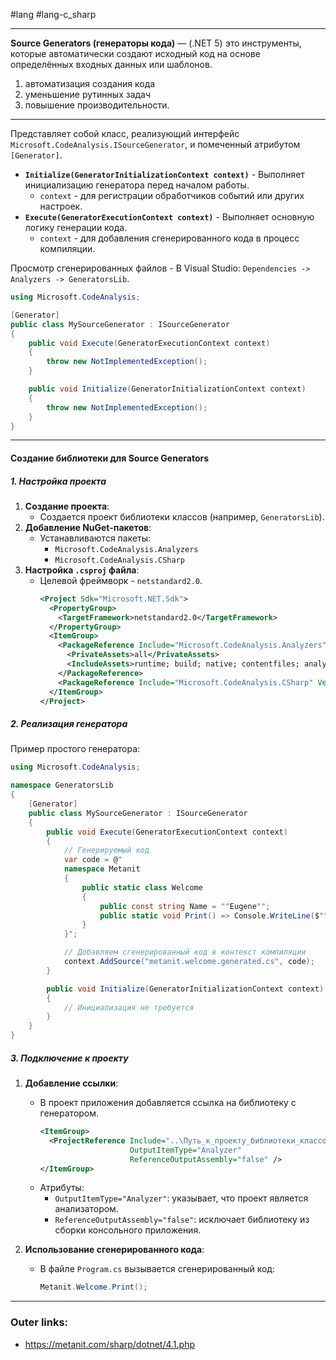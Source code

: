 #lang #lang-c_sharp

---
**Source Generators (генераторы кода)** — (.NET 5) это инструменты, которые автоматически создают исходный код на основе определённых входных данных или шаблонов. 
1. автоматизация создания кода
2. уменьшение рутинных задач
3. повышение производительности.


---
Представляет собой класс, реализующий интерфейс `Microsoft.CodeAnalysis.ISourceGenerator`, и помеченный атрибутом `[Generator]`.

- **`Initialize(GeneratorInitializationContext context)`** - Выполняет инициализацию генератора перед началом работы.
  - `context` - для регистрации обработчиков событий или других настроек.
- **`Execute(GeneratorExecutionContext context)`** - Выполняет основную логику генерации кода.
  - `context` - для добавления сгенерированного кода в процесс компиляции.

Просмотр сгенерированных файлов - В Visual Studio: `Dependencies -> Analyzers -> GeneratorsLib`.

```csharp
using Microsoft.CodeAnalysis;

[Generator]
public class MySourceGenerator : ISourceGenerator
{
    public void Execute(GeneratorExecutionContext context)
    {
        throw new NotImplementedException();
    }

    public void Initialize(GeneratorInitializationContext context)
    {
        throw new NotImplementedException();
    }
}
```

---
#### Создание библиотеки для Source Generators

##### **1. Настройка проекта**
1. **Создание проекта**:
   - Создается проект библиотеки классов (например, `GeneratorsLib`).
2. **Добавление NuGet-пакетов**:
   - Устанавливаются пакеты:
     - `Microsoft.CodeAnalysis.Analyzers`
     - `Microsoft.CodeAnalysis.CSharp`
3. **Настройка `.csproj` файла**:
   - Целевой фреймворк - `netstandard2.0`.
     ```xml
     <Project Sdk="Microsoft.NET.Sdk">
       <PropertyGroup>
         <TargetFramework>netstandard2.0</TargetFramework>
       </PropertyGroup>
       <ItemGroup>
         <PackageReference Include="Microsoft.CodeAnalysis.Analyzers" Version="3.3.3">
           <PrivateAssets>all</PrivateAssets>
           <IncludeAssets>runtime; build; native; contentfiles; analyzers; buildtransitive</IncludeAssets>
         </PackageReference>
         <PackageReference Include="Microsoft.CodeAnalysis.CSharp" Version="4.4.0" />
       </ItemGroup>
     </Project>
     ```

##### **2. Реализация генератора**
Пример простого генератора:
```csharp
using Microsoft.CodeAnalysis;

namespace GeneratorsLib
{
    [Generator]
    public class MySourceGenerator : ISourceGenerator
    {
        public void Execute(GeneratorExecutionContext context)
        {
            // Генерируемый код
            var code = @"
            namespace Metanit
            {
                public static class Welcome 
                {
                    public const string Name = ""Eugene"";
                    public static void Print() => Console.WriteLine($""Hello {Name}!"");
                }
            }";

            // Добавляем сгенерированный код в контекст компиляции
            context.AddSource("metanit.welcome.generated.cs", code);
        }

        public void Initialize(GeneratorInitializationContext context)
        {
            // Инициализация не требуется
        }
    }
}
```

##### **3. Подключение к проекту**
1. **Добавление ссылки**:
   - В проект приложения добавляется ссылка на библиотеку с генератором.
     ```xml
     <ItemGroup>
       <ProjectReference Include="..\Путь_к_проекту_библиотеки_классов\GeneratorsLib.csproj"
                         OutputItemType="Analyzer" 
                         ReferenceOutputAssembly="false" />
     </ItemGroup>
     ```
   - Атрибуты:
     - `OutputItemType="Analyzer"`: указывает, что проект является анализатором.
     - `ReferenceOutputAssembly="false"`: исключает библиотеку из сборки консольного приложения.

2. **Использование сгенерированного кода**:
   - В файле `Program.cs` вызывается сгенерированный код:
     ```csharp
     Metanit.Welcome.Print();
     ```

---
### Outer links:
- https://metanit.com/sharp/dotnet/4.1.php